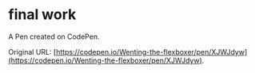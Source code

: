 # final work

A Pen created on CodePen.

Original URL: [https://codepen.io/Wenting-the-flexboxer/pen/XJWJdyw](https://codepen.io/Wenting-the-flexboxer/pen/XJWJdyw).

